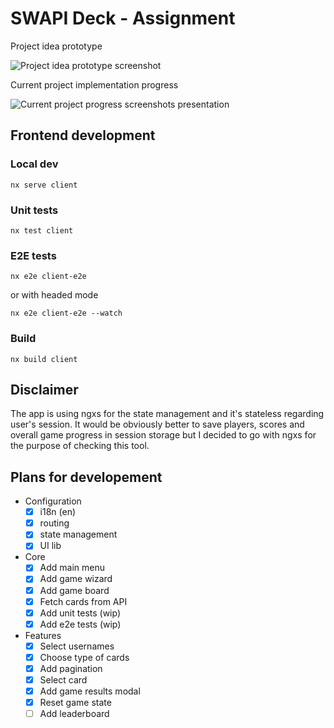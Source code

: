 # SWAPI Deck - Assignment

Project idea prototype


![Project idea prototype screenshot](https://github.com/adrianghub/swapi-deck/assets/44274979/58de4cb1-28f3-4f0f-a0e0-471483c54d30)




Current project implementation progress


![Current project progress screenshots presentation](https://github.com/adrianghub/swapi-deck/assets/44274979/3030eea6-eeec-4620-aba5-bd5482f80e0b)



## Frontend development

### Local dev

`nx serve client`

### Unit tests

`nx test client`

### E2E tests

`nx e2e client-e2e`

or with headed mode

`nx e2e client-e2e --watch`

### Build

`nx build client`

## Disclaimer

The app is using ngxs for the state management and it's stateless regarding user's session. It would be obviously better to save players, scores and overall game progress in session storage but I decided to go with ngxs for the purpose of checking this tool.

## Plans for developement

- Configuration
  - [x] i18n (en)
  - [x] routing
  - [x] state management
  - [x] UI lib
- Core
  - [x] Add main menu
  - [x] Add game wizard
  - [x] Add game board
  - [x] Fetch cards from API
  - [x] Add unit tests (wip)
  - [x] Add e2e tests (wip)
- Features
  - [x] Select usernames
  - [x] Choose type of cards
  - [x] Add pagination
  - [x] Select card
  - [x] Add game results modal
  - [x] Reset game state
  - [ ] Add leaderboard
